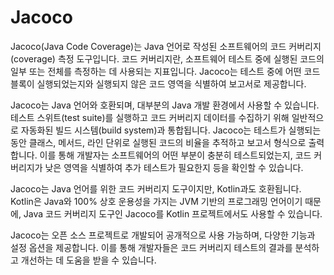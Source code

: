 # Jacoco
Jacoco(Java Code Coverage)는 Java 언어로 작성된 소프트웨어의 코드 커버리지(coverage) 측정 도구입니다. 코드 커버리지란, 소프트웨어 테스트 중에 실행된 코드의 일부 또는 전체를 측정하는 데 사용되는 지표입니다. Jacoco는 테스트 중에 어떤 코드 블록이 실행되었는지와 실행되지 않은 코드 영역을 식별하여 보고서로 제공합니다.

Jacoco는 Java 언어와 호환되며, 대부분의 Java 개발 환경에서 사용할 수 있습니다. 테스트 스위트(test suite)를 실행하고 코드 커버리지 데이터를 수집하기 위해 일반적으로 자동화된 빌드 시스템(build system)과 통합됩니다. Jacoco는 테스트가 실행되는 동안 클래스, 메서드, 라인 단위로 실행된 코드의 비율을 추적하고 보고서 형식으로 출력합니다. 이를 통해 개발자는 소프트웨어의 어떤 부분이 충분히 테스트되었는지, 코드 커버리지가 낮은 영역을 식별하여 추가 테스트가 필요한지 등을 확인할 수 있습니다.


Jacoco는 Java 언어를 위한 코드 커버리지 도구이지만, Kotlin과도 호환됩니다. Kotlin은 Java와 100% 상호 운용성을 가지는 JVM 기반의 프로그래밍 언어이기 때문에, Java 코드 커버리지 도구인 Jacoco를 Kotlin 프로젝트에서도 사용할 수 있습니다.

Jacoco는 오픈 소스 프로젝트로 개발되어 공개적으로 사용 가능하며, 다양한 기능과 설정 옵션을 제공합니다. 이를 통해 개발자들은 코드 커버리지 테스트의 결과를 분석하고 개선하는 데 도움을 받을 수 있습니다.